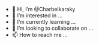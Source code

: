 - 👋 Hi, I’m @Charbelkaraky
- 👀 I’m interested in ...
- 🌱 I’m currently learning ...
- 💞️ I’m looking to collaborate on ...
- 📫 How to reach me ...

<!---
Charbelkaraky/Charbelkaraky is a ✨ special ✨ repository because its `README.md` (this file) appears on your GitHub profile.
You can click the Preview link to take a look at your changes.
--->
